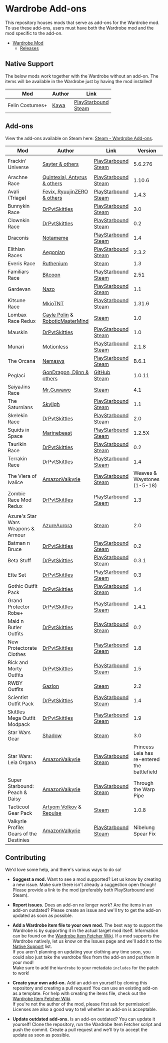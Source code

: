 # Wardrobe Add-ons

This repository houses mods that serve as add-ons for the Wardrobe mod. To use these add-ons, users must have both the Wardrobe mod and the mod specific to the add-on.

* [Wardrobe Mod](https://github.com/Silverfeelin/Starbound-Wardrobe)
  * [Releases](https://github.com/Silverfeelin/Starbound-Wardrobe/releases)

## Native Support

The below mods work together with the Wardrobe without an add-on. The items will be available in the Wardrobe just by having the mod installed!

| Mod | Author | Link |
|---|---|---|
| Felin Costumes+ | [Kawa](https://community.playstarbound.com/members/kawa.112963/) | [PlayStarbound](https://community.playstarbound.com/resources/felin-costumes.2925/)<br/>[Steam](https://steamcommunity.com/sharedfiles/filedetails/?id=729427301) |

## Add-ons

View the add-ons available on Steam here: [Steam - Wardrobe Add-ons](https://steamcommunity.com/sharedfiles/filedetails/?id=1372702541).

| Mod | Author | Link | Version |
|---|---|---|---|
|||||
| Frackin' Universe | [Sayter & others](https://github.com/sayterdarkwynd/FrackinUniverse/graphs/contributors) | [PlayStarbound](https://community.playstarbound.com/resources/frackinuniverse.2920/)<br/>[Steam](https://steamcommunity.com/sharedfiles/filedetails/?id=729480149) | 5.6.276 |
|||||
| Arachne Race | [Quintexial, Antyrus & others](https://community.playstarbound.com/resources/wip-arachne.5035/) | [PlayStarbound](https://community.playstarbound.com/resources/wip-arachne.5035/)<br/>[Steam](https://steamcommunity.com/sharedfiles/filedetails/?id=1164332913) | 1.10.6 |
| Avali (Triage) | [Fevix, RyuujinZERO<br/>& others](https://github.com/Avali-Triage-Team/Avali/graphs/contributors) | [PlayStarbound](https://community.playstarbound.com/resources/avali-triage.2852/)<br/>[Steam](https://steamcommunity.com/sharedfiles/filedetails/?id=729558042) | 1.4.3 |
| Bunnykin Race | [DrPvtSkittles](https://community.playstarbound.com/members/drpvtskittles.96422/) | [PlayStarbound](https://community.playstarbound.com/resources/bunnykin-race.825/)<br/>[Steam](https://steamcommunity.com/sharedfiles/filedetails/?id=732452461) | 3.0 |
| Clownkin Race | [DrPvtSkittles](https://community.playstarbound.com/members/drpvtskittles.96422/) | [PlayStarbound](https://community.playstarbound.com/resources/clownkin-race.5118/)<br/>[Steam](https://steamcommunity.com/sharedfiles/filedetails/?id=1223044195) | 0.2 |
| Draconis | [Notameme](https://community.playstarbound.com/members/notameme.752658/) | [PlayStarbound](https://community.playstarbound.com/resources/draconis-the-race-of-humanoid-dragons.4526/)<br/>[Steam](https://steamcommunity.com/sharedfiles/filedetails/?id=868165595) | 1.4 |
| Elithian Races | [Aegonian](https://community.playstarbound.com/members/aegonian.36364/) | [PlayStarbound](https://community.playstarbound.com/threads/elithian-races-mod-a-starbound-expansion.98458/)<br/>[Steam](https://steamcommunity.com/sharedfiles/filedetails/?id=850109963) | 2.3.2 |
| Everis Race | [Ruthenium](https://steamcommunity.com/id/TrueRuth/) | [Steam](https://steamcommunity.com/sharedfiles/filedetails/?id=1117006719) | 1.3 |
| Familiars Race | [Bitcoon](https://steamcommunity.com/id/Bitcoon) | [PlayStarbound](https://community.playstarbound.com/resources/familiars-race.896/)<br/>[Steam](https://steamcommunity.com/sharedfiles/filedetails/?id=729597107) | 2.51 |
| Gardevan | [Nazo](https://community.playstarbound.com/members/nazo.19950/) | [PlayStarbound](https://community.playstarbound.com/resources/gardevan.2901/)<br/>[Steam](https://steamcommunity.com/sharedfiles/filedetails/?id=780188370) | 1.1 |
| Kitsune Race | [MkioTNT](https://steamcommunity.com/id/mkiotnt) | [PlayStarbound](https://community.playstarbound.com/resources/kitsune-race.5350/)<br/> [Steam](https://steamcommunity.com/sharedfiles/filedetails/?id=1396610566) | 1.31.6 |
| Lombax Race Redux | [Cayle Polin](https://steamcommunity.com/id/caylepolin) & [RoboticMasterMind](https://steamcommunity.com/id/roboticmastermind) | [Steam](https://steamcommunity.com/sharedfiles/filedetails/?id=1361888892) | 1.0 |
| Mauskin | [DrPvtSkittles](https://community.playstarbound.com/members/drpvtskittles.96422/) | [PlayStarbound](https://community.playstarbound.com/resources/mauskin.5313/)<br/>[Steam](https://steamcommunity.com/sharedfiles/filedetails/?id=1381782704) | 1.0 |
| Munari | [Motionless](https://community.playstarbound.com/members/motionless.19447/) | [PlayStarbound](https://community.playstarbound.com/resources/munari-race.1655/)<br/>[Steam](https://steamcommunity.com/sharedfiles/filedetails/?id=739676461) | 2.1.8 |
| The Orcana | [Nemasys](https://community.playstarbound.com/members/nemasys.110716/) | [PlayStarbound](https://community.playstarbound.com/resources/the-orcana.2747/)<br/>[Steam](https://steamcommunity.com/sharedfiles/filedetails/?id=729432341) | B.6.1 |
| Peglaci | [GonDragon, Djinn & others](https://github.com/Unknown-Anomaly/Peglaci/graphs/contributors) | [GitHub](https://github.com/Unknown-Anomaly/Peglaci)<br/>[Steam](https://steamcommunity.com/sharedfiles/filedetails/?id=1272073433) | 1.0.11 |
| SaiyaJins Race | [Mr.Guwawo](https://steamcommunity.com/profiles/76561198202265970) | [Steam](https://steamcommunity.com/sharedfiles/filedetails/?id=890201393) | 4.1 |
| The Saturnians | [Skyligh](https://community.playstarbound.com/members/skyligh.11080/) | [PlayStarbound](https://community.playstarbound.com/resources/the-saturnians.4918/)<br/>[Steam](https://steamcommunity.com/sharedfiles/filedetails/?id=1103027918) | 1.1 |
| Skelekin Race | [DrPvtSkittles](https://community.playstarbound.com/members/drpvtskittles.96422/) | [PlayStarbound](https://community.playstarbound.com/resources/skelekin-race.4336/)<br/>[Steam](https://steamcommunity.com/sharedfiles/filedetails/?id=802291314) | 2.0 |
| Squids in Space | [Marinebeast](https://community.playstarbound.com/members/marinebeast.429378/) | [PlayStarbound](https://community.playstarbound.com/resources/squids-in-space-a-splatoon-mod.3835/)<br/>[Steam](https://steamcommunity.com/sharedfiles/filedetails/?id=734855883) | 1.2.5X |
| Taurikin Race | [DrPvtSkittles](https://community.playstarbound.com/members/drpvtskittles.96422/) | [PlayStarbound](https://community.playstarbound.com/resources/taurikin-race.5626/)<br/>[Steam](https://steamcommunity.com/sharedfiles/filedetails/?id=1600522737) | 0.2 |
| Terrakin Race | [DrPvtSkittles](https://community.playstarbound.com/members/drpvtskittles.96422/) | [PlayStarbound](https://community.playstarbound.com/resources/terrakin-race.4860/)<br/>[Steam](https://steamcommunity.com/sharedfiles/filedetails/?id=1069082105) | 1.4 |
| The Viera of Ivalice | [AmazonValkyrie](https://community.playstarbound.com/members/amazonvalkyrie.43284/) | [PlayStarbound](https://community.playstarbound.com/resources/wip-the-viera-of-ivalice.1533/)<br/>[Steam](https://steamcommunity.com/sharedfiles/filedetails/?id=732276079&searchtext=) | Weaves & Waystones (1-5-18) |
| Zombie Race Mod Redux | [DrPvtSkittles](https://community.playstarbound.com/members/drpvtskittles.96422/) | [PlayStarbound](https://community.playstarbound.com/resources/zombie-race-mod-redux.4800/)<br/>[Steam](https://steamcommunity.com/sharedfiles/filedetails/?id=953122293) | 1.3 |
|||||
| Azure's Star Wars Weapons & Armour | [AzureAurora](https://steamcommunity.com/id/azureaurora) | [Steam](https://steamcommunity.com/sharedfiles/filedetails/?id=838885235) | 2.0 |
| Batman n Bruce | [DrPvtSkittles](https://community.playstarbound.com/members/drpvtskittles.96422/) | [PlayStarbound](https://community.playstarbound.com/resources/batman-n-bruce.5192/)<br/>[Steam](https://steamcommunity.com/sharedfiles/filedetails/?id=1293306288) | 0.2 |
| Beta Stuff | [DrPvtSkittles](https://community.playstarbound.com/members/drpvtskittles.96422/) | [PlayStarbound](https://community.playstarbound.com/resources/beta-stuff.5149/)<br/>[Steam](https://steamcommunity.com/sharedfiles/filedetails/?id=1262375447) | 0.3.1 |
| Ette Set | [DrPvtSkittles](https://community.playstarbound.com/members/drpvtskittles.96422/) | [PlayStarbound](https://community.playstarbound.com/resources/ette-set.5553/)<br/>[Steam](https://steamcommunity.com/sharedfiles/filedetails/?id=1523349276) | 0.3 |
| Gothic Outfit Pack | [DrPvtSkittles](https://community.playstarbound.com/members/drpvtskittles.96422/) | [PlayStarbound](https://community.playstarbound.com/resources/gothic-outfit-pack.4975/)<br/>[Steam](https://steamcommunity.com/sharedfiles/filedetails/?id=1132431069) | 1.4 |
| Grand Protector Robe+ | [DrPvtSkittles](https://community.playstarbound.com/members/drpvtskittles.96422/) | [PlayStarbound](https://community.playstarbound.com/resources/grand-protector-robe.4948/)<br/>[Steam](https://steamcommunity.com/sharedfiles/filedetails/?id=1115847299) | 1.4.1 |
| Maid n Butler Outfits | [DrPvtSkittles](https://community.playstarbound.com/members/drpvtskittles.96422/) | [PlayStarbound](https://community.playstarbound.com/resources/maid-n-butler-outfits.5221/)<br/>[Steam](https://steamcommunity.com/sharedfiles/filedetails/?id=1327702382) | 0.2 |
| New Protectorate Clothes | [DrPvtSkittles](https://community.playstarbound.com/members/drpvtskittles.96422/) | [PlayStarbound](https://community.playstarbound.com/resources/new-protectorate-clothes.4981/)<br/>[Steam](https://steamcommunity.com/sharedfiles/filedetails/?id=1133678822) | 1.8 |
| Rick and Morty Outfits | [DrPvtSkittles](https://community.playstarbound.com/members/drpvtskittles.96422/) | [PlayStarbound](https://community.playstarbound.com/resources/rick-and-morty-outfits.4957/)<br/>[Steam](https://steamcommunity.com/sharedfiles/filedetails/?id=1121416962) | 1.5 |
| RWBY Outfits | [Gazlon](https://steamcommunity.com/id/Gazlon) | [Steam](https://steamcommunity.com/sharedfiles/filedetails/?id=748052532) | 2.2 |
| Scientist Outfit Pack | [DrPvtSkittles](https://community.playstarbound.com/members/drpvtskittles.96422/) | [PlayStarbound](https://community.playstarbound.com/resources/scientist-outfit-pack.4959/)<br/>[Steam](https://steamcommunity.com/sharedfiles/filedetails/?id=1123849636) | 1.4 |
| Skittles Mega Outfit Modpack | [DrPvtSkittles](https://community.playstarbound.com/members/drpvtskittles.96422/) | [PlayStarbound](https://community.playstarbound.com/resources/skittles-mega-outfit-modpack.5000/)<br/>[Steam](https://steamcommunity.com/sharedfiles/filedetails/?id=1146396826&searchtext=) | 1.9 |
| Star Wars Gear | [Shadow](https://steamcommunity.com/profiles/76561198010233656) | [Steam](https://steamcommunity.com/sharedfiles/filedetails/?id=732034554) | 3.0 |
| Star Wars: Leia Organa | [AmazonValkyrie](https://community.playstarbound.com/members/amazonvalkyrie.43284/) | [PlayStarbound](https://community.playstarbound.com/resources/star-wars-leia-organa-weapons-more.1164/updates)<br/>[Steam](https://steamcommunity.com/sharedfiles/filedetails/?id=737223311) | Princess Leia has re-entered the battlefield |
| Super Starbound: Peach & Daisy | [AmazonValkyrie](https://community.playstarbound.com/members/amazonvalkyrie.43284/) | [PlayStarbound](https://community.playstarbound.com/resources/super-starbound-peach-daisy.3878/)<br/>[Steam](https://steamcommunity.com/sharedfiles/filedetails/?id=736434610) | Through the Warp Pipe |
| Tacticool Gear Pack | [Artyom Volkov](https://steamcommunity.com/id/MajesticalArtyom) & [Repulse](https://steamcommunity.com/id/Repulse96) | [Steam](https://steamcommunity.com/sharedfiles/filedetails/?id=1293079171) | 1.0.8 |
| Valkyrie Profile: Gears of the Destinies | [AmazonValkyrie](https://community.playstarbound.com/members/amazonvalkyrie.43284/) | [PlayStarbound](https://community.playstarbound.com/resources/valkyrie-profile-gear-of-the-destinies.3385/)<br/>[Steam](https://steamcommunity.com/sharedfiles/filedetails/?id=746190869) | Nibelung Spear Fix |

## Contributing

We'd love some help, and there's various ways to do so!

* **Suggest a mod.** Want to see a mod supported? Let us know by creating a new issue. Make sure there isn't already a suggestion open though! Please provide a link to the mod (preferably both PlayStarbound and Steam).

* **Report issues.** Does an add-on no longer work? Are the items in an add-on outdated? Please create an issue and we'll try to get the add-on updated as soon as possible.

* **Add a Wardrobe item file to your own mod.** The best way to support the Wardrobe is by supporting it in the actual target mod itself. Information can be found on the [Wardrobe Item Fetcher Wiki][wifWiki]. If a mod supports the Wardrobe natively, let us know on the Issues page and we'll add it to the [Native Support](#native-support) list.<br/>
If you aren't planning on updating your clothing any time soon, you could also just take the wardrobe files from the add-on and put them in your mod!  
Make sure to add the `Wardrobe` to your metadata `includes` for the patch to work!

* **Create your own add-on.** Add an add-on yourself by cloning this repository and creating a pull request! You can use an existing add-on as a template. For help with creating the items file, check out the [Wardrobe Item Fetcher Wiki][wifWiki].  
If you're not the author of the mod, please first ask for permission! Licenses are also a good way to tell whether an add-on is acceptable.

* **Update outdated add-ons.** Is an add-on outdated? You can update it yourself! Clone the repository, run the Wardrobe Item Fetcher script and push the commit. Create a pull request and we'll try to accept the update as soon as possible.

[wifWiki]: https://github.com/Silverfeelin/Starbound-WardrobeItemFetcher/wiki
